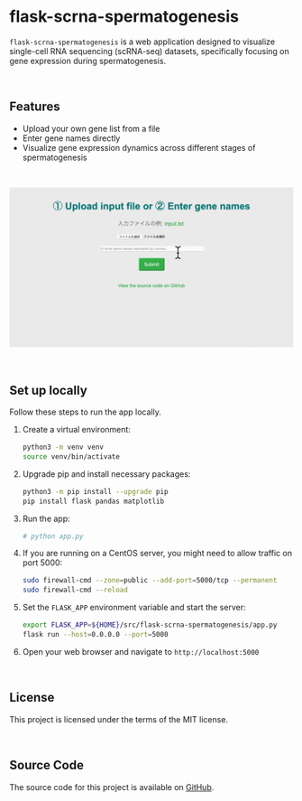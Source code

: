 # flask-scrna-spermatogenesis
`flask-scrna-spermatogenesis` is a web application designed to visualize single-cell RNA sequencing (scRNA-seq) datasets, specifically focusing on gene expression during spermatogenesis.

<br>

## Features
- Upload your own gene list from a file
- Enter gene names directly
- Visualize gene expression dynamics across different stages of spermatogenesis

<br>

![Usage Demo](assets/usage_demo.gif)

<br>

## Set up locally

Follow these steps to run the app locally.

1. Create a virtual environment:

    ```bash
    python3 -m venv venv
    source venv/bin/activate
    ```

2. Upgrade pip and install necessary packages:

    ```bash
    python3 -m pip install --upgrade pip
    pip install flask pandas matplotlib
    ```

3. Run the app:

    ```bash
    # python app.py
    ```

4. If you are running on a CentOS server, you might need to allow traffic on port 5000:

    ```bash
    sudo firewall-cmd --zone=public --add-port=5000/tcp --permanent
    sudo firewall-cmd --reload
    ```

5. Set the `FLASK_APP` environment variable and start the server:

    ```bash
    export FLASK_APP=${HOME}/src/flask-scrna-spermatogenesis/app.py
    flask run --host=0.0.0.0 --port=5000
    ```

6. Open your web browser and navigate to `http://localhost:5000`

<br>

## License

This project is licensed under the terms of the MIT license. 

<br>

## Source Code

The source code for this project is available on [GitHub](https://github.com/Hattyoriiiiiii/flask-scrna-spermatogenesis).
